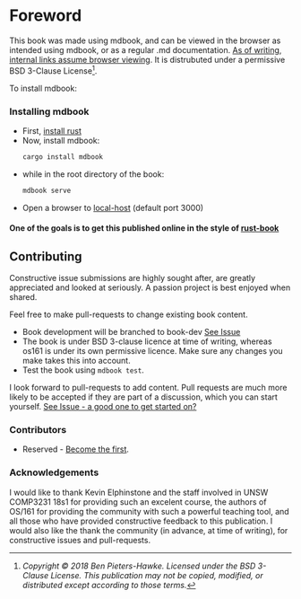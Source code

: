 # Foreword

This book was made using mdbook, and can be viewed in the browser as intended using mdbook, or as a regular .md documentation. [As of writing, internal links assume browser viewing](https://github.com/Ben-PH/os161/issues/2). It is distrubuted under a permissive BSD 3-Clause License[^1].

To install mdbook:

### Installing mdbook

* First, [install rust](https://www.rust-lang.org/en-US/install.html)
* Now, install mdbook:
    ```cmd
    cargo install mdbook
    ```
* while in the root directory of the book:
  ```cmd
  mdbook serve
  ```
* Open a browser to [local-host](localhost:3000) (default port 3000)

#### One of the goals is to get this published online in the style of [rust-book](https://doc.rust-lang.org/book/)
## Contributing

Constructive issue submissions are highly sought after, are greatly appreciated and looked at seriously. A passion project is best enjoyed when shared.

Feel free to make pull-requests to change existing book content.
* Book development will be branched to book-dev [See Issue](https://github.com/Ben-PH/os161/issues/15)
* The book is under BSD 3-clause licence at time of writing, whereas os161 is under its own permissive licence. Make sure any changes you make takes this into account.
* Test the book using `mdbook test`.

I look forward to pull-requests to add content. Pull requests are much more likely to be accepted if they are part of a discussion, which you can start yourself. [See Issue - a good one to get started on?](https://github.com/Ben-PH/os161/issues/16)

### Contributors
* Reserved - [Become the first](https://github.com/Ben-PH/os161/issues/15).

### Acknowledgements

I would like to thank Kevin Elphinstone and the staff involved in UNSW COMP3231 18s1 for providing such an excelent course, the authors of OS/161 for providing the community with such a powerful teaching tool, and all those who have provided constructive feedback to this publication. I would also like the thank the community (in advance, at time of writing), for constructive issues and pull-requests. 

[^1]:  *Copyright © 2018 Ben Pieters-Hawke. Licensed under the BSD 3-Clause License. This publication may not be copied, modified, or distributed except according to those terms.*
